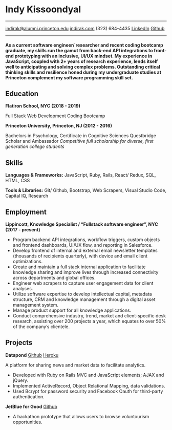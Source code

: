 # Indy Kissoondyal 
------------------- --------------------------------------------------------
indirak@alumni.princeton.edu [indirak.com](https://indirak.com)
(323) 684-4435 [LinkedIn](https://www.linkedin.com/in/indy-kissoondyal/​)
[Github](https://github.com/indykiss)
------------------- --------------------------------------------------------

#### As a current software engineer/ researcher and recent coding bootcamp graduate, my skills run the gamut from back-end API integrations to front-end prototyping with an inclusive, UI/UX mindset. My experience in JavaScript, coupled with 2+ years of research experience, lends itself well to anticipating and solving complex problems. Outstanding critical thinking skills and resilience honed during my undergraduate studies at Princeton complement my software programming skill set.

## Education 

**Flatiron School, NYC (2018 - 2019)**

Full Stack Web Development Coding Bootcamp

**Princeton University, Princeton, NJ (2012 - 2016)**

Bachelors in Psychology, Certificate in Cognitive Sciences Questbridge Scholar and Ambassador
 *Competitive full scholarship for diverse, first generation college students*

## Skills 

**Languages & Frameworks:** JavaScript, Ruby, Rails, React/ Redux, SQL, HTML, CSS

**Tools & Libraries:** Git/ Github, Bootstrap, Web Scrapers, Visual Studio Code, Capital IQ, Research

## Employment

**Lippincott, Knowledge Specialist / “Fullstack software engineer”, NYC (2017 - present)**
* Program backend API integrations, workflow triggers, custom objects and frontend dashboards, UI/UX flow, and reporting in Salesforce.
* Develop frontend of internal and external email newsletter templates (thousands of recipients quarterly), with device and email client optimizations.
* Create and maintain a full stack internal application to facilitate knowledge sharing and improve lives through increased connectivity across departments and global offices.
* Engineer web scrapers to capture user engagement data for client analyses.
* Utilize software expertise to develop intellectual capital, metadata structure, CRM and knowledge management through a digital asset management system.
* Manage product support for all knowledge applications.
* Conduct comprehensive industry, trend, market and client-specific desk research, assisting over 200 projects a year, which equates to over 50% of the company’s clientele.

## Projects

**Datapond**
[Github](https://github.com/indykiss/datapond)
[Heroku](https://datapond.herokuapp.com/)

A platform for sharing news and market data to facilitate analytics.
* Developed with Ruby on Rails MVC and JavaScript elements; AJAX and jQuery.
* Implemented ActiveRecord, Object Relational Mapping, data validations.
* Used Bcrypt for password security and Facebook Oauth for third-party authentication.

**JetBlue for Good** 
[Github](https://github.com/aellonk/hackittogether)
* A hackathon prototype that allows users to browse voluntourism opportunities.
 
